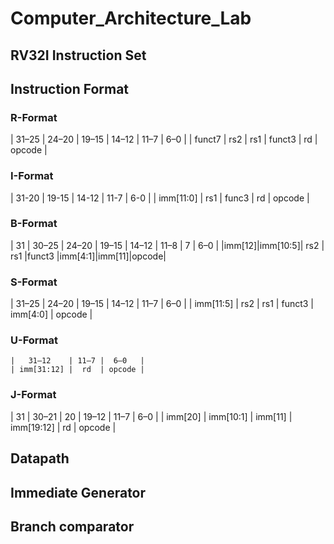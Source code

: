 # Computer_Architecture_Lab

## RV32I Instruction Set

## Instruction Format 

### R-Format
| 31–25  | 24–20 | 19–15 |  14–12 | 11–7 |  6–0   | 
| funct7 |  rs2  |  rs1  | funct3 |  rd  | opcode |

### I-Format 
|    31-20   | 19-15 | 14-12 | 11-7 |  6-0   | 
|  imm[11:0] |  rs1  | func3 |  rd  | opcode |

### B-Format    
|  31   |  30–25  | 24–20 | 19–15 | 14–12 |  11–8  |   7   | 6–0  | 
|imm[12]|imm[10:5]|  rs2  |  rs1  |funct3 |imm[4:1]|imm[11]|opcode|

### S-Format
| 31–25     | 24–20 | 19–15 | 14–12  |   11–7   |   6–0   | 
| imm[11:5] | rs2   | rs1   | funct3 | imm[4:0] | opcode  |

### U-Format
```
|   31–12    | 11–7 |  6–0   |  
| imm[31:12] |  rd  | opcode |
```

### J-Format
|    31   |   30–21   |    20   |    19–12   | 11–7 |   6–0   | 
| imm[20] | imm[10:1] | imm[11] | imm[19:12] |  rd  | opcode  |

## Datapath

## Immediate Generator

## Branch comparator

